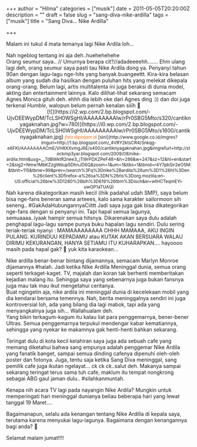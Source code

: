 +++
author = "Hilma"
categories = ["musik"]
date = 2011-05-05T20:20:00Z
description = ""
draft = false
slug = "sang-diva-nike-ardilla"
tags = ["musik"]
title = "Sang Diva... Nike Ardilla"

+++

Malam ini tukul 4 mata temanya lagi Nike Ardila loh…

<div style="text-align: justify;">Nah ngeblog tentang ini aja deh..huehehehehe</div>Orang seumur saya.. // Umurnya berapa cit?//adadeeeehh…….  
 Ehm ulang lagi deh, orang seumur saya pasti tau Nike Ardila dong ya. Penyanyi tahun 90an dengan lagu-lagu nge-hits yang banyak buangeettt. Kira-kira belasan album yang sudah dia hasilkan dengan puluhan hits yang melekat dikepala orang-orang. Belum lagi, artis multitalenta ini juga beraksi di dunia model, akting dan entertainment lainnya. Kalo dilihat-lihat sekarang semacam Agnes Monica gituh deh. ehhh dia lebih oke dari Agnes ding :)) dan doi juga terkenal <span style="font-style: italic;"> Humble</span>, walopun belum pernah kenalan siiih 🙂

<div style="text-align: center;">[![](https://i2.wp.com/2.bp.blogspot.com/-UjvDEEWypDM/TcLSH0WSgHI/AAAAAAAAAlw/rPr0SBG5Mto/s320/cantiknyagaknahan.jpg?w=780)](https://i0.wp.com/2.bp.blogspot.com/-UjvDEEWypDM/TcLSH0WSgHI/AAAAAAAAAlw/rPr0SBG5Mto/s1600/cantiknyagaknahan.jpg)  
<span style="font-size: 85%;"><span style="color: #ff6600; font-style: italic;">foto dipinjam di </span>[sini](http://www.google.co.id/imgres?imgurl=http://1.bp.blogspot.com/_4VRY2ktsCR4/Snkqg-e6FKI/AAAAAAAACmE/VH8XXvmgJ6E/s400/cantiknyagaknahan.jpg&imgrefurl=http://stockmp3yar.blogspot.com/2009/08/nike-ardila.html&usg=__TdBWktR2nee3_jTl9rPDXZPeF48=&h=286&w=247&sz=12&hl=en&start=2&sig2=Nmw1MbKZzgWdup5DhnJD6Q&zoom=1&um=1&itbs=1&tbnid=r4Y7pbSir2eO5M:&tbnh=115&tbnw=99&prev=/search%3Fq%3Dnike%2Bardila%26um%3D1%26hl%3Den%26client%3Dfirefox-a%26sa%3DN%26rls%3Dorg.mozilla:en-US:official%26biw%3D1280%26bih%3D619%26tbm%3Disch&ei=wtHCTeqmEYi-uwOP1aTUAQ)</span></div>Nah karena dikategorikan masih kecil (ihik padahal udah SMP), saya belum bisa nge-fans beneran sama arteees, kalo sama karakter sailormoon sih seneng.. #GakAdaHubungannyaCiittt  
 Jadi saya juga gak bisa dikategorikan nge-fans dengan si penyanyi ini. Tapi hapal semua lagunya, semuaaaa..iyaak hampir semua hitsnya. Dikarenakan saya dulu adalah penghapal lagu-lagu sampe punya buku hapalan lagu sendiri.  
 Dulu sering teriak-teriak nyanyi : MAMAAAAAAAAA OHHH MAMAAA, AKU INGIN PULANG. KURINDUU KEPADAMU atau KUTAK AKAN BERSUARA WALAU DIRIMU KEKURANGAN, HANYA SETIAMU ITU KUHARAPKAN…. hayoooo masih pada hapal gak? 🙂 yuk kita karaokean…

Nike ardilla benar-benar bintang dijamannya, semacam Marlyn Monroe dijamannya #halah. Jadi ketika Nike Ardilla Meninggal dunia, semua orang seperti terkaget-kaget. TV, majalah dan koran tak berhenti memberitakan kejadian malang itu. Sehingga saya yang sebenarnya juga bukan fansnya juga mau tak mau ikut mengetahui ceritanya.  
 Buat ngingetin aja, nike ardila ini meninggal dunia di kecelekaan mobil yang dia kendarai bersama temennya. Nah, berita meninggalnya sendiri ini juga kontroversial loh, ada yang bilang dia lagi mabok, tapi ada yang menyangkalnya juga sih… Wallahualam deh.  
 Yang bikin terkagum-kagum itu kalau liat para penggemarnya, bener-bener Ultras. Semua penggemarnya terpukul mendengar kabar kematiannya, sehingga yang nyekar ke makamnya gak henti-henti bahkan sekarang.

Teringat dulu di kota kecil kelahiran saya juga ada sebuah cafe yang memang diketahui bahwa sang empunya adalah penggemar Nike Ardila yang fanatik banget, sampai semua dinding cafenya dipenuhi oleh-oleh poster dan fotonya. Juga, tentu saja ketika Sang Diva meninggal, sang pemilik cafe juga ikutan ngelayat… ck ck ck..salut deh. Makanya sampai sekarang teringat terus sama tuh cafe, maklum itu tempat nongkrong sebagai ABG gaul jaman dulu.. #silahkanmuntah.

Kenapa nih acara TV lagi pada nayangin Nike Ardila? Mungkin untuk memperingati hari meninggal dunianya beliau beberapa hari yang lewat tanggal 19 Maret….

Bagaimanapun, selalu ada kenangan tentang Nike Ardilla di kepala saya, terutama karena menyukai lagu-lagunya. Bagaimana dengan kenangannya bagi anda? 🙂

Selamat malam jumat!!!!

